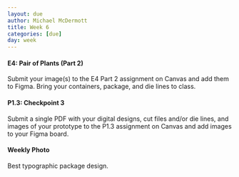 ```yaml
---
layout: due
author: Michael McDermott
title: Week 6
categories: [due]
day: week
---
```

#### E4: Pair of Plants (Part 2)
Submit your image(s) to the E4 Part 2 assignment on Canvas and add them to Figma. Bring your containers, package, and die lines to class.

#### P1.3: Checkpoint 3
Submit a single PDF with your digital designs, cut files and/or die lines, and images of your prototype to the P1.3 assignment on Canvas and add images to your Figma board. 

#### Weekly Photo
Best typographic package design.

